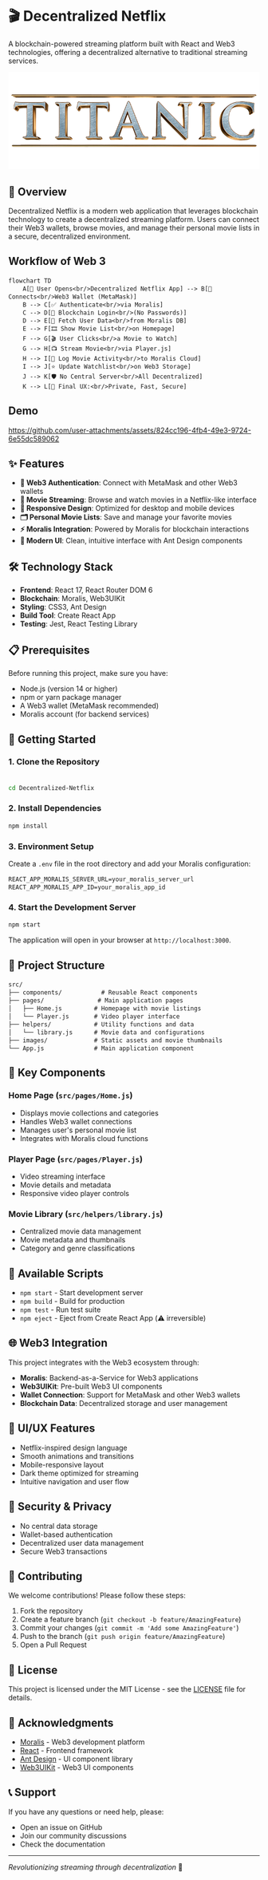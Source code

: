# 🎬 Decentralized Netflix

A blockchain-powered streaming platform built with React and Web3 technologies, offering a decentralized alternative to traditional streaming services.

![Netflix Logo](./src/images/movieLogo.png)

## 🌟 Overview




Decentralized Netflix is a modern web application that leverages blockchain technology to create a decentralized streaming platform. Users can connect their Web3 wallets, browse movies, and manage their personal movie lists in a secure, decentralized environment.

## Workflow of Web 3 
```mermaid
flowchart TD
    A[📱 User Opens<br/>Decentralized Netflix App] --> B[🦊 Connects<br/>Web3 Wallet (MetaMask)]
    B --> C[✅ Authenticate<br/>via Moralis]
    C --> D[🔐 Blockchain Login<br/>(No Passwords)]
    D --> E[📡 Fetch User Data<br/>from Moralis DB]
    E --> F[🎞️ Show Movie List<br/>on Homepage]
    F --> G[🎬 User Clicks<br/>a Movie to Watch]
    G --> H[📺 Stream Movie<br/>via Player.js]
    H --> I[📝 Log Movie Activity<br/>to Moralis Cloud]
    I --> J[⭐ Update Watchlist<br/>on Web3 Storage]
    J --> K[🛡️ No Central Server<br/>All Decentralized]
    K --> L[🚀 Final UX:<br/>Private, Fast, Secure]
```




## Demo




https://github.com/user-attachments/assets/824cc196-4fb4-49e3-9724-6e55dc589062






## ✨ Features

- **🔐 Web3 Authentication**: Connect with MetaMask and other Web3 wallets
- **🎥 Movie Streaming**: Browse and watch movies in a Netflix-like interface
- **📱 Responsive Design**: Optimized for desktop and mobile devices
- **🗂️ Personal Movie Lists**: Save and manage your favorite movies
- **⚡ Moralis Integration**: Powered by Moralis for blockchain interactions
- **🎨 Modern UI**: Clean, intuitive interface with Ant Design components

## 🛠️ Technology Stack

- **Frontend**: React 17, React Router DOM 6
- **Blockchain**: Moralis, Web3UIKit
- **Styling**: CSS3, Ant Design
- **Build Tool**: Create React App
- **Testing**: Jest, React Testing Library

## 📋 Prerequisites

Before running this project, make sure you have:

- Node.js (version 14 or higher)
- npm or yarn package manager
- A Web3 wallet (MetaMask recommended)
- Moralis account (for backend services)

## 🚀 Getting Started

### 1. Clone the Repository

```bash

cd Decentralized-Netflix
```

### 2. Install Dependencies

```bash
npm install
```

### 3. Environment Setup

Create a `.env` file in the root directory and add your Moralis configuration:

```env
REACT_APP_MORALIS_SERVER_URL=your_moralis_server_url
REACT_APP_MORALIS_APP_ID=your_moralis_app_id
```

### 4. Start the Development Server

```bash
npm start
```

The application will open in your browser at `http://localhost:3000`.

## 📁 Project Structure

```
src/
├── components/           # Reusable React components
├── pages/               # Main application pages
│   ├── Home.js         # Homepage with movie listings
│   └── Player.js       # Video player interface
├── helpers/            # Utility functions and data
│   └── library.js      # Movie data and configurations
├── images/             # Static assets and movie thumbnails
└── App.js              # Main application component
```

## 🎯 Key Components

### Home Page (`src/pages/Home.js`)
- Displays movie collections and categories
- Handles Web3 wallet connections
- Manages user's personal movie list
- Integrates with Moralis cloud functions

### Player Page (`src/pages/Player.js`)
- Video streaming interface
- Movie details and metadata
- Responsive video player controls

### Movie Library (`src/helpers/library.js`)
- Centralized movie data management
- Movie metadata and thumbnails
- Category and genre classifications

## 🔧 Available Scripts

- `npm start` - Start development server
- `npm build` - Build for production
- `npm test` - Run test suite
- `npm eject` - Eject from Create React App (⚠️ irreversible)

## 🌐 Web3 Integration

This project integrates with the Web3 ecosystem through:

- **Moralis**: Backend-as-a-Service for Web3 applications
- **Web3UIKit**: Pre-built Web3 UI components
- **Wallet Connection**: Support for MetaMask and other Web3 wallets
- **Blockchain Data**: Decentralized storage and user management

## 🎨 UI/UX Features

- Netflix-inspired design language
- Smooth animations and transitions
- Mobile-responsive layout
- Dark theme optimized for streaming
- Intuitive navigation and user flow

## 🔐 Security & Privacy

- No central data storage
- Wallet-based authentication
- Decentralized user data management
- Secure Web3 transactions

## 🤝 Contributing

We welcome contributions! Please follow these steps:

1. Fork the repository
2. Create a feature branch (`git checkout -b feature/AmazingFeature`)
3. Commit your changes (`git commit -m 'Add some AmazingFeature'`)
4. Push to the branch (`git push origin feature/AmazingFeature`)
5. Open a Pull Request

## 📄 License

This project is licensed under the MIT License - see the [LICENSE](LICENSE) file for details.

## 🙏 Acknowledgments

- [Moralis](https://moralis.io/) - Web3 development platform
- [React](https://reactjs.org/) - Frontend framework
- [Ant Design](https://ant.design/) - UI component library
- [Web3UIKit](https://github.com/web3ui/web3uikit) - Web3 UI components

## 📞 Support

If you have any questions or need help, please:

- Open an issue on GitHub
- Join our community discussions
- Check the documentation

---



*Revolutionizing streaming through decentralization* 🚀
